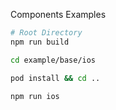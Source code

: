 Components Examples

```bash
# Root Directory
npm run build

cd example/base/ios

pod install && cd ..

npm run ios
```